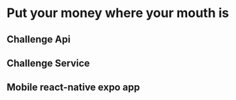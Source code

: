 # Put your money where your mouth is 

## Challenge Api


## Challenge Service 


## Mobile react-native expo app

